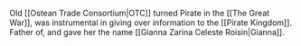 Old [[Ostean Trade Consortium|OTC]] turned Pirate in the [[The Great War]], was instrumental in giving over information to the [[Pirate Kingdom]]. Father of, and gave her the name [[Gianna Zarina Celeste Roisin|Gianna]].